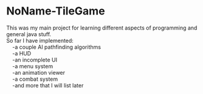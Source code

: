 # NoName-TileGame
This was my main project for learning different aspects of programming and general java stuff. <br />
So far I have implemented:<br />
&nbsp;&nbsp;&nbsp;&nbsp;-a couple AI pathfinding algorithms<br />
&nbsp;&nbsp;&nbsp;&nbsp;-a HUD<br />
&nbsp;&nbsp;&nbsp;&nbsp;-an incomplete UI<br />
&nbsp;&nbsp;&nbsp;&nbsp;-a menu system<br />
&nbsp;&nbsp;&nbsp;&nbsp;-an animation viewer<br />
&nbsp;&nbsp;&nbsp;&nbsp;-a combat system<br />
&nbsp;&nbsp;&nbsp;&nbsp;-and more that I will list later
